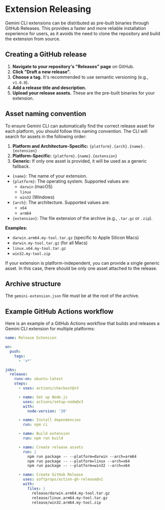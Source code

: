 # Extension Releasing

Gemini CLI extensions can be distributed as pre-built binaries through GitHub Releases. This provides a faster and more reliable installation experience for users, as it avoids the need to clone the repository and build the extension from source.

## Creating a GitHub release

1.  **Navigate to your repository's "Releases" page** on GitHub.
2.  **Click "Draft a new release".**
3.  **Choose a tag.** It's recommended to use semantic versioning (e.g., `v1.0.0`).
4.  **Add a release title and description.**
5.  **Upload your release assets.** These are the pre-built binaries for your extension.

## Asset naming convention

To ensure Gemini CLI can automatically find the correct release asset for each platform, you should follow this naming convention. The CLI will search for assets in the following order:

1.  **Platform and Architecture-Specific:** `{platform}.{arch}.{name}.{extension}`
2.  **Platform-Specific:** `{platform}.{name}.{extension}`
3.  **Generic:** If only one asset is provided, it will be used as a generic fallback.

- `{name}`: The name of your extension.
- `{platform}`: The operating system. Supported values are:
  - `darwin` (macOS)
  - `linux`
  - `win32` (Windows)
- `{arch}`: The architecture. Supported values are:
  - `x64`
  - `arm64`
- `{extension}`: The file extension of the archive (e.g., `.tar.gz` or `.zip`).

**Examples:**

- `darwin.arm64.my-tool.tar.gz` (specific to Apple Silicon Macs)
- `darwin.my-tool.tar.gz` (for all Macs)
- `linux.x64.my-tool.tar.gz`
- `win32.my-tool.zip`

If your extension is platform-independent, you can provide a single generic asset. In this case, there should be only one asset attached to the release.

## Archive structure

The `gemini-extension.json` file must be at the root of the archive.

## Example GitHub Actions workflow

Here is an example of a GitHub Actions workflow that builds and releases a Gemini CLI extension for multiple platforms:

```yaml
name: Release Extension

on:
  push:
    tags:
      - 'v*'

jobs:
  release:
    runs-on: ubuntu-latest
    steps:
      - uses: actions/checkout@v3

      - name: Set up Node.js
        uses: actions/setup-node@v3
        with:
          node-version: '20'

      - name: Install dependencies
        run: npm ci

      - name: Build extension
        run: npm run build

      - name: Create release assets
        run: |
          npm run package -- --platform=darwin --arch=arm64
          npm run package -- --platform=linux --arch=x64
          npm run package -- --platform=win32 --arch=x64

      - name: Create GitHub Release
        uses: softprops/action-gh-release@v1
        with:
          files: |
            release/darwin.arm64.my-tool.tar.gz
            release/linux.arm64.my-tool.tar.gz
            release/win32.arm64.my-tool.zip
```

